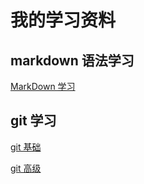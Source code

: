 # 我的学习资料

## markdown 语法学习

[MarkDown 学习](markdown.md)

## git 学习

[git 基础](git-base.md)

[git 高级](git-advance.md)